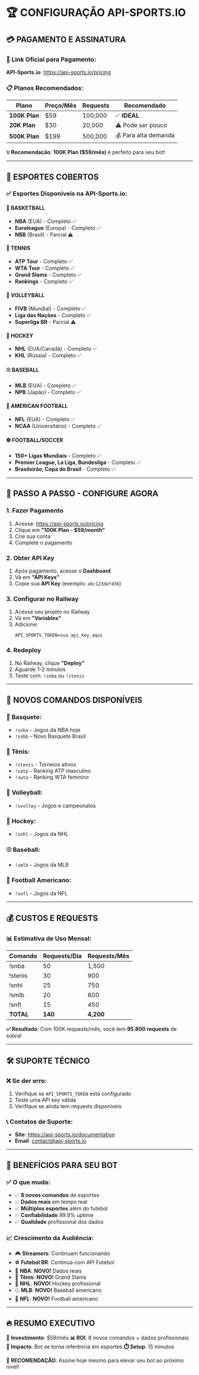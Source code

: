 # 🏆 CONFIGURAÇÃO API-SPORTS.IO

## 💳 **PAGAMENTO E ASSINATURA**

### 🔗 **Link Oficial para Pagamento:**
**API-Sports.io**: https://api-sports.io/pricing

### 📋 **Planos Recomendados:**

| Plano | Preço/Mês | Requests | Recomendado |
|-------|------------|----------|-------------|
| **100K Plan** | $59 | 100,000 | ✅ **IDEAL** |
| **20K Plan** | $30 | 20,000 | ⚠️ Pode ser pouco |
| **500K Plan** | $199 | 500,000 | 💰 Para alta demanda |

**💡 Recomendação**: **100K Plan ($59/mês)** é perfeito para seu bot!

---

## 🎯 **ESPORTES COBERTOS**

### ✅ **Esportes Disponíveis na API-Sports.io:**

#### 🏀 **BASKETBALL**
- **NBA** (EUA) - Completo ✅
- **Euroleague** (Europa) - Completo ✅ 
- **NBB** (Brasil) - Parcial ⚠️

#### 🎾 **TENNIS**
- **ATP Tour** - Completo ✅
- **WTA Tour** - Completo ✅
- **Grand Slams** - Completo ✅
- **Rankings** - Completo ✅

#### 🏐 **VOLLEYBALL**
- **FIVB** (Mundial) - Completo ✅
- **Liga das Nações** - Completo ✅
- **Superliga BR** - Parcial ⚠️

#### 🏒 **HOCKEY**
- **NHL** (EUA/Canadá) - Completo ✅
- **KHL** (Rússia) - Completo ✅

#### ⚾ **BASEBALL**
- **MLB** (EUA) - Completo ✅
- **NPB** (Japão) - Completo ✅

#### 🏈 **AMERICAN FOOTBALL**
- **NFL** (EUA) - Completo ✅
- **NCAA** (Universitário) - Completo ✅

#### ⚽ **FOOTBALL/SOCCER**
- **150+ Ligas Mundiais** - Completo ✅
- **Premier League, La Liga, Bundesliga** - Completo ✅
- **Brasileirão, Copa do Brasil** - Completo ✅

---

## 🚀 **PASSO A PASSO - CONFIGURE AGORA**

### **1. Fazer Pagamento**
1. Acesse: https://api-sports.io/pricing
2. Clique em **"100K Plan - $59/month"**
3. Crie sua conta
4. Complete o pagamento

### **2. Obter API Key**
1. Após pagamento, acesse o **Dashboard**
2. Vá em **"API Keys"**
3. Copie sua **API Key** (exemplo: `abc123def456`)

### **3. Configurar no Railway**
1. Acesse seu projeto no Railway
2. Vá em **"Variables"**
3. Adicione:
   ```
   API_SPORTS_TOKEN=sua_api_key_aqui
   ```

### **4. Redeploy**
1. No Railway, clique **"Deploy"**
2. Aguarde 1-2 minutos
3. Teste com: `!snba` ou `!stenis`

---

## 🤖 **NOVOS COMANDOS DISPONÍVEIS**

### 🏀 **Basquete:**
- `!snba` - Jogos da NBA hoje
- `!snbb` - Novo Basquete Brasil

### 🎾 **Tênis:**
- `!stenis` - Torneios ativos
- `!satp` - Ranking ATP masculino
- `!swta` - Ranking WTA feminino

### 🏐 **Volleyball:**
- `!svolley` - Jogos e campeonatos

### 🏒 **Hockey:**
- `!snhl` - Jogos da NHL

### ⚾ **Baseball:**
- `!smlb` - Jogos da MLB

### 🏈 **Football Americano:**
- `!snfl` - Jogos da NFL

---

## 💰 **CUSTOS E REQUESTS**

### 📊 **Estimativa de Uso Mensal:**

| Comando | Requests/Dia | Requests/Mês | 
|---------|-------------|--------------|
| !snba | 50 | 1,500 |
| !stenis | 30 | 900 |
| !snhl | 25 | 750 |
| !smlb | 20 | 600 |
| !snfl | 15 | 450 |
| **TOTAL** | **140** | **4,200** |

**✅ Resultado**: Com 100K requests/mês, você tem **95.800 requests** de sobra!

---

## 🛠️ **SUPORTE TÉCNICO**

### ❌ **Se der erro:**
1. Verifique se `API_SPORTS_TOKEN` está configurado
2. Teste uma API key válida
3. Verifique se ainda tem requests disponíveis

### 📞 **Contatos de Suporte:**
- **Site**: https://api-sports.io/documentation
- **Email**: contact@api-sports.io

---

## 🎯 **BENEFÍCIOS PARA SEU BOT**

### ✅ **O que muda:**
- ✅ **8 novos comandos** de esportes
- ✅ **Dados reais** em tempo real
- ✅ **Múltiplos esportes** além do futebol
- ✅ **Confiabilidade** 99.9% uptime
- ✅ **Qualidade** profissional dos dados

### 📈 **Crescimento da Audiência:**
- 🎮 **Streamers**: Continuam funcionando
- ⚽ **Futebol BR**: Continua com API Futebol
- 🏀 **NBA**: **NOVO!** Dados reais
- 🎾 **Tênis**: **NOVO!** Grand Slams
- 🏒 **NHL**: **NOVO!** Hockey profissional
- ⚾ **MLB**: **NOVO!** Baseball americano
- 🏈 **NFL**: **NOVO!** Football americano

---

## 🔥 **RESUMO EXECUTIVO**

**💸 Investimento**: $59/mês
**📊 ROI**: 8 novos comandos + dados profissionais
**👥 Impacto**: Bot se torna referência em esportes
**⏱️ Setup**: 15 minutos

**🚀 RECOMENDAÇÃO**: Assine hoje mesmo para elevar seu bot ao próximo nível! 